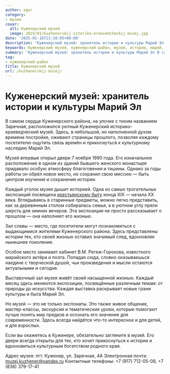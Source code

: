 ```yaml
---
author: egor
category:
- музеи
cover:
  alt: Куженерский музей
  image: 2025/01/kuzhenerskij-istoriko-kraevedcheskij-muzej.jpg
date: '2025-01-16T21:10:05+00:00'
description: 'Куженерский музей: хранитель истории и культуры Марий Эл В самом сердце Куженерского района, на улочке с тихим названием Заречная, расположился уютный...'
keywords: Куженерский музей, куженерский-район, музей, истории, марий, место, музея, жизнью, куженерский, культуры, куженерского, района, заречная, прикоснуться, двери, каждый, зал
summary: 'Куженерский музей: хранитель истории и культуры Марий Эл В самом сердце Куженерского района, на улочке с тихим названием Заречная, расположился уютный...'
tag:
- куженерский-район
title: Куженерский музей
url: /kuzhenerskij-muzej/
---
```


# Куженерский музей: хранитель истории и культуры Марий Эл

В самом сердце Куженерского района, на улочке с тихим названием Заречная, расположился уютный Куженерский историко-краеведческий музей. Здесь, в небольшой, но наполненной духом времени постройке, оживают страницы прошлого, позволяя каждому посетителю ощутить связь времён и прикоснуться к культурному наследию Марий Эл.

Музей впервые открыл двери 7 ноября 1990 года. Его изначальное расположение в одном из зданий бывшего женского монастыря придавало особую атмосферу благоговения и тишины. Однако за годы работы он обрёл новое место, но сохранил свою миссию — быть центром изучения и сохранения истории.

Каждый уголок музея дышит историей. Одна из самых трогательных экспозиций посвящена [крестьянскому быту](/muzej-kupecheskogo/) конца XIX — начала XX века. Вглядываясь в старинные предметы, можно легко представить, как за деревянным столом собиралась семья, а в уютном углу пряли шерсть для зимних вечеров. Эта экспозиция не просто рассказывает о прошлом — она наполняет его жизнью.

Зал славы — место, где посетители могут познакомиться с выдающимися жителями Куженерского района. Здесь представлены истории тех, кто своей жизнью оставил значимый след, вдохновляя нынешнее поколение.

Особое место занимает кабинет В.М. Регеж-Горохова, известного марийского актёра и поэта. Попадая сюда, словно оказываешься наедине с творческой душой, чьи произведения и мысли остаются актуальными и сегодня.

Выставочный зал музея живёт своей насыщенной жизнью. Каждый месяц здесь меняются экспозиции, посвящённые различным темам: от природы до искусства. Каждая выставка раскрывает новые грани культуры и быта Марий Эл.

Но музей — это не только экспонаты. Это также живое общение, мастер-классы, экскурсии и тематические уроки, которые помогают лучше понять мир предков и осознать его значение для современности. Здесь всегда найдётся что-то интересное и для детей, и для взрослых.

Если вы окажетесь в Куженере, обязательно загляните в музей. Его двери всегда открыты для тех, кто хочет прикоснуться к истории и вдохновиться культурным богатством родного края.

Адрес музея: пгт. Куженер, ул. Заречная, 4А
Электронная почта: [muzei.kuzhener@yandex.ru](mailto:muzei.kuzhener@yandex.ru)
Контактные телефоны: +7 (917) 712-05-08, +7 (836) 379-17-41